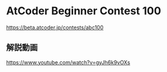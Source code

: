 # AtCoder Beginner Contest 100
<https://beta.atcoder.jp/contests/abc100>

## 解説動画
<https://www.youtube.com/watch?v=gyJh6k9vOXs>
